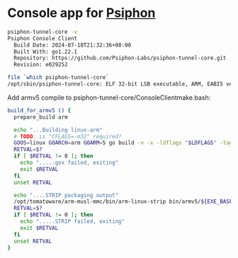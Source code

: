# Console app for <a href="https://github.com/Psiphon-Labs/psiphon-tunnel-core/tree/master/ConsoleClient" target="_blank">Psiphon</a>

```bash
psiphon-tunnel-core -v
Psiphon Console Client
  Build Date: 2024-07-18T21:32:36+08:00
  Built With: go1.22.1
  Repository: https://github.com/Psiphon-Labs/psiphon-tunnel-core.git
  Revision: e029252
```


```bash
file `which psiphon-tunnel-core`
/opt/sbin/psiphon-tunnel-core: ELF 32-bit LSB executable, ARM, EABI5 version 1 (SYSV), statically linked, Go BuildID=JhVYM7xs8xlGbHMGqQBd/xniZPBLHl9jiV9lpdfL3/gZhvQJeCOxSxsioHC6_d/m1hhUX-T9vuYhnmDGa5z, stripped
```



Add armv5 compile to psiphon-tunnel-core/ConsoleClientmake.bash:

```bash
build_for_armv5 () {
  prepare_build arm

  echo "...Building linux-arm"
  # TODO: is "CFLAGS=-m32" required?
  GOOS=linux GOARCH=arm GOARM=5 go build -v -x -ldflags "$LDFLAGS" -tags "${BUILD_TAGS}" -o bin/armv5/${EXE_BASENAME}-armv5
  RETVAL=$?
  if [ $RETVAL != 0 ]; then
    echo ".....gox failed, exiting"
    exit $RETVAL
  fi
  unset RETVAL

  echo "....STRIP packaging output"
  /opt/tomatoware/arm-musl-mmc/bin/arm-linux-strip bin/armv5/${EXE_BASENAME}-armv5
  RETVAL=$?
  if [ $RETVAL != 0 ]; then
    echo ".....STRIP failed, exiting"
    exit $RETVAL
  fi
  unset RETVAL
}
```
